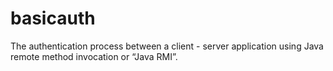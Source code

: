 # basicauth
The authentication process between a client - server application using Java remote method invocation or “Java RMI”.
